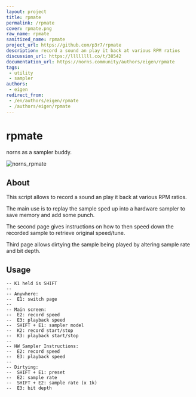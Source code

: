 ```yaml
---
layout: project
title: rpmate
permalink: /rpmate
cover: rpmate.png
raw_name: rpmate
sanitized_name: rpmate
project_url: https://github.com/p3r7/rpmate
description: record a sound an play it back at various RPM ratios
discussion_url: https://llllllll.co/t/38542
documentation_url: https://norns.community/authors/eigen/rpmate
tags:
 - utility
 - sampler
authors:
 - eigen
redirect_from:
 - /en/authors/eigen/rpmate
 - /authors/eigen/rpmate
---
```

# rpmate

norns as a sampler buddy.

![norns_rpmate](https://www.eigenbahn.com/assets/gif/norns_rpmate.gif)


## About

This script allows to record a sound an play it back at various RPM ratios.

The main use is to replay the sample sped up into a hardware sampler to save memory and add some punch.

The second page gives instructions on how to then speed down the recorded sample to retrieve original speed/tune.

Third page allows dirtying the sample being played by altering sample rate and bit depth.


## Usage

```
-- K1 held is SHIFT
--
-- Anywhere:
--  E1: switch page
--
-- Main screen:
--  E2: record speed
--  E3: playback speed
--  SHIFT + E1: sampler model
--  K2: record start/stop
--  K3: playback start/stop
--
-- HW Sampler Instructions:
--  E2: record speed
--  E3: playback speed
--
-- Dirtying:
--  SHIFT + E1: preset
--  E2: sample rate
--  SHIFT + E2: sample rate (x 1k)
--  E3: bit depth
```
